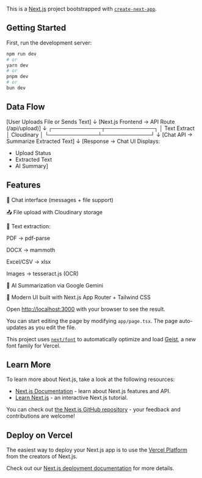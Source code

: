 This is a [Next.js](https://nextjs.org) project bootstrapped with [`create-next-app`](https://nextjs.org/docs/app/api-reference/cli/create-next-app).

## Getting Started

First, run the development server:

```bash
npm run dev
# or
yarn dev
# or
pnpm dev
# or
bun dev
```

## Data Flow
[User Uploads File or Sends Text]
        ↓
[Next.js Frontend → API Route (/api/upload)]
        ↓
 ┌─────────────┬─────────────┐
 │ Text Extract │ Cloudinary  │
 └─────────────┴─────────────┘
        ↓
[Chat API → Summarize Extracted Text]
        ↓
[Response → Chat UI Displays:
   - Upload Status
   - Extracted Text
   - AI Summary]


## Features
💬 Chat interface (messages + file support)

📤 File upload with Cloudinary storage

📝 Text extraction:

PDF → pdf-parse

DOCX → mammoth

Excel/CSV → xlsx

Images → tesseract.js (OCR)

🤖 AI Summarization via Google Gemini

🎨 Modern UI built with Next.js App Router + Tailwind CSS

Open [http://localhost:3000](https://chat-gpt-clone-galaxy-ai.vercel.app/) with your browser to see the result.

You can start editing the page by modifying `app/page.tsx`. The page auto-updates as you edit the file.

This project uses [`next/font`](https://nextjs.org/docs/app/building-your-application/optimizing/fonts) to automatically optimize and load [Geist](https://vercel.com/font), a new font family for Vercel.

## Learn More

To learn more about Next.js, take a look at the following resources:

- [Next.js Documentation](https://nextjs.org/docs) - learn about Next.js features and API.
- [Learn Next.js](https://nextjs.org/learn) - an interactive Next.js tutorial.

You can check out [the Next.js GitHub repository](https://github.com/vercel/next.js) - your feedback and contributions are welcome!

## Deploy on Vercel

The easiest way to deploy your Next.js app is to use the [Vercel Platform](https://vercel.com/new?utm_medium=default-template&filter=next.js&utm_source=create-next-app&utm_campaign=create-next-app-readme) from the creators of Next.js.

Check out our [Next.js deployment documentation](https://nextjs.org/docs/app/building-your-application/deploying) for more details.
